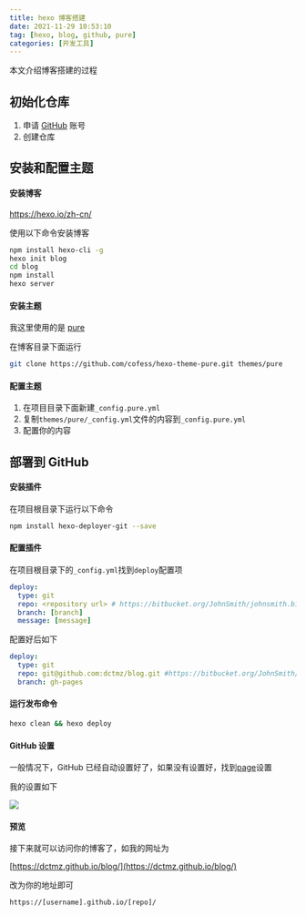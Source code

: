 ```yaml
---
title: hexo 博客搭建
date: 2021-11-29 10:53:10
tag: [hexo, blog, github, pure]
categories: [开发工具]
---
```


本文介绍博客搭建的过程

<!-- more -->

## 初始化仓库

1. 申请 [GitHub](https://github.com/) 账号
2. 创建仓库

## 安装和配置主题

#### 安装博客

https://hexo.io/zh-cn/

使用以下命令安装博客

```bash
npm install hexo-cli -g
hexo init blog
cd blog
npm install
hexo server
```

#### 安装主题

我这里使用的是 [pure](https://github.com/cofess/hexo-theme-pure)

在博客目录下面运行

```bash
git clone https://github.com/cofess/hexo-theme-pure.git themes/pure
```

#### 配置主题

1. 在项目目录下面新建`_config.pure.yml`
2. 复制`themes/pure/_config.yml`文件的内容到`_config.pure.yml`
3. 配置你的内容

## 部署到 GitHub

#### 安装插件

在项目根目录下运行以下命令

```bash
npm install hexo-deployer-git --save
```

#### 配置插件

在项目根目录下的`_config.yml`找到`deploy`配置项

```yml
deploy:
  type: git
  repo: <repository url> # https://bitbucket.org/JohnSmith/johnsmith.bitbucket.io
  branch: [branch]
  message: [message]
```

配置好后如下

```yml
deploy:
  type: git
  repo: git@github.com:dctmz/blog.git #https://bitbucket.org/JohnSmith/johnsmith.bitbucket.io
  branch: gh-pages
```

#### 运行发布命令

```bash
hexo clean && hexo deploy
```

#### GitHub 设置

一般情况下，GitHub 已经自动设置好了，如果没有设置好，找到[page](https://github.com/dctmz/blog/settings/pages)设置

我的设置如下

![](https://gitee.com/dctxf/pic/raw/master/1638174253930-1638174253928.png)

#### 预览

接下来就可以访问你的博客了，如我的网址为

[https://dctmz.github.io/blog/](https://dctmz.github.io/blog/)

改为你的地址即可

```html
https://[username].github.io/[repo]/
```
